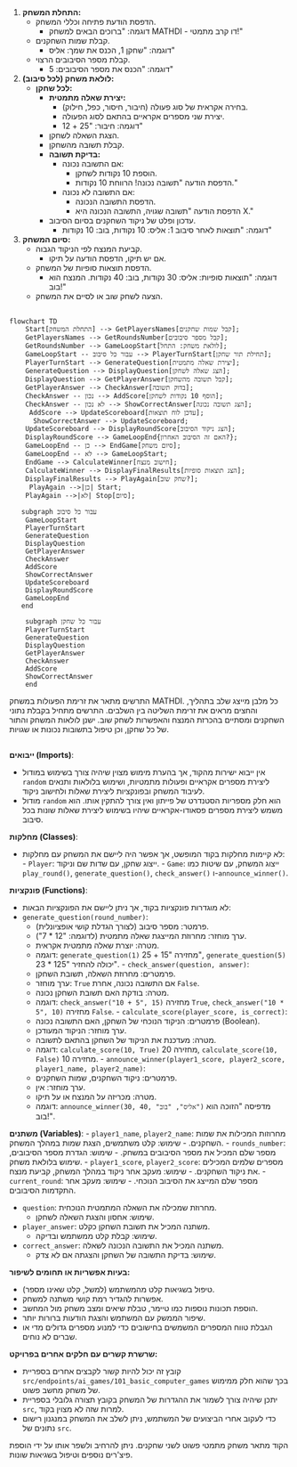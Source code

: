## <algorithm>

1. **התחלת המשחק:**
   - הדפסת הודעת פתיחה וכללי המשחק.
     * דוגמה: "ברוכים הבאים למשחק MATHDI - דו קרב מתמטי!"
   - קבלת שמות השחקנים.
     * דוגמה: "שחקן 1, הכנס את שמך: אליס"
   - קבלת מספר הסיבובים הרצוי.
     * דוגמה: "הכנס את מספר הסיבובים: 5"
2. **לולאת משחק (לכל סיבוב):**
   - **לכל שחקן:**
     - **יצירת שאלה מתמטית:**
       - בחירה אקראית של סוג פעולה (חיבור, חיסור, כפל, חילוק).
       - יצירת שני מספרים אקראיים בהתאם לסוג הפעולה.
       * דוגמה: חיבור: "25 + 12"
     - הצגת השאלה לשחקן.
     - קבלת תשובה מהשחקן.
     - **בדיקת תשובה:**
       - אם התשובה נכונה:
         - הוספת 10 נקודות לשחקן.
         - הדפסת הודעה "תשובה נכונה! הרווחת 10 נקודות."
       - אם התשובה לא נכונה:
         - הדפסת התשובה הנכונה.
         - הדפסת הודעה "תשובה שגויה, התשובה הנכונה היא X."
     - עדכון ופלט של ניקוד השחקנים בסיום הסיבוב.
       * דוגמה: "תוצאות לאחר סיבוב 1: אליס: 10 נקודות, בוב: 10 נקודות"
3. **סיום המשחק:**
   - קביעת המנצח לפי הניקוד הגבוה.
     - אם יש תיקו, הדפסת הודעה על תיקו.
   - הדפסת תוצאות סופיות של המשחק.
     * דוגמה: "תוצאות סופיות: אליס: 30 נקודות, בוב: 40 נקודות. המנצח הוא בוב!"
   - הצעה לשחק שוב או לסיים את המשחק.

## <mermaid>
```mermaid
flowchart TD
    Start[התחלת המשחק] --> GetPlayersNames[קבל שמות שחקנים];
    GetPlayersNames --> GetRoundsNumber[קבל מספר סיבובים];
    GetRoundsNumber --> GameLoopStart[לולאת משחק: התחל];
    GameLoopStart -- עבור כל סיבוב --> PlayerTurnStart[תחילת תור שחקן];
    PlayerTurnStart --> GenerateQuestion[יצירת שאלה מתמטית];
    GenerateQuestion --> DisplayQuestion[הצג שאלה לשחקן];
    DisplayQuestion --> GetPlayerAnswer[קבל תשובה מהשחקן];
    GetPlayerAnswer --> CheckAnswer[בדוק תשובה];
    CheckAnswer -- נכון --> AddScore[הוסף 10 נקודות לשחקן];
    CheckAnswer -- לא נכון --> ShowCorrectAnswer[הצג תשובה נכונה];
     AddScore --> UpdateScoreboard[עדכן לוח תוצאות];
      ShowCorrectAnswer --> UpdateScoreboard;
    UpdateScoreboard --> DisplayRoundScore[הצג ניקוד הסיבוב];
    DisplayRoundScore --> GameLoopEnd{האם זה הסיבוב האחרון?};
    GameLoopEnd -- כן --> EndGame[סיום משחק];
    GameLoopEnd -- לא --> GameLoopStart;
    EndGame --> CalculateWinner[חישוב מנצח];
    CalculateWinner --> DisplayFinalResults[הצג תוצאות סופיות];
    DisplayFinalResults --> PlayAgain[שחק שוב?];
     PlayAgain -->|כן| Start;
    PlayAgain -->|לא| Stop[סיום];

   subgraph עבור כל סיבוב
    GameLoopStart
    PlayerTurnStart
    GenerateQuestion
    DisplayQuestion
    GetPlayerAnswer
    CheckAnswer
    AddScore
    ShowCorrectAnswer
    UpdateScoreboard
    DisplayRoundScore
    GameLoopEnd
   end

    subgraph עבור כל שחקן
    PlayerTurnStart
    GenerateQuestion
    DisplayQuestion
    GetPlayerAnswer
    CheckAnswer
    AddScore
    ShowCorrectAnswer
    end
```
התרשים מתאר את זרימת הפעולות במשחק MATHDI. כל מלבן מייצג שלב בתהליך, והחצים מראים את זרימת השליטה בין השלבים. התרשים מתחיל בקבלת נתוני השחקנים ומסתיים בהכרזת המנצח והאפשרות לשחק שוב. ישנן לולאות המשחק והתור של כל שחקן, וכן טיפול בתשובות נכונות או שגויות.

## <explanation>

**ייבואים (Imports)**:
   - אין ייבוא ישירות מהקוד, אך בהערת מימוש מצוין שיהיה צורך בשימוש במודול `random` ליצירת מספרים אקראיים ופעולות מתמטיות, ושימוש בלולאות ותנאים לעיבוד המשחק ובפונקציות ליצירת שאלות ולחישוב ניקוד.
   - מודול `random` הוא חלק מספריות הסטנדרט של פייתון ואין צורך להתקין אותו. הוא משמש ליצירת מספרים פסאודו-אקראיים שיהיו בשימוש ליצירת שאלות שונות בכל סיבוב.

**מחלקות (Classes)**:
   - לא קיימות מחלקות בקוד המופשט, אך אפשר היה ליישם את המשחק עם מחלקות:
    -   `Player`: ייצוג שחקן, עם שדות שם וניקוד.
    -   `Game`: ייצוג המשחק, עם שיטות כמו `play_round()`, `generate_question()`, `check_answer()` ו-`announce_winner()`.

**פונקציות (Functions)**:
   - לא מוגדרות פונקציות בקוד, אך ניתן ליישם את הפונקציות הבאות:
   - `generate_question(round_number)`:
        - פרמטר: מספר סיבוב (לצורך הגדלת קושי אופציונלית).
        - ערך מוחזר: מחרוזת המייצגת שאלה מתמטית (לדוגמה: "12 * 7").
        - מטרה: יוצרת שאלה מתמטית אקראית.
        - דוגמה: `generate_question(1)` מחזירה "15 + 25", `generate_question(5)` יכולה להחזיר "125 * 23".
    - `check_answer(question, answer)`:
        - פרמטרים: מחרוזת השאלה, תשובת השחקן.
        - ערך מוחזר: `True` אם התשובה נכונה, אחרת `False`.
        - מטרה: בודקת האם תשובת השחקן נכונה.
        - דוגמה: `check_answer("10 + 5", 15)` מחזירה `True`, `check_answer("10 * 5", 10)` מחזירה `False`.
    - `calculate_score(player_score, is_correct)`:
        - פרמטרים: הניקוד הנוכחי של השחקן, האם התשובה נכונה (Boolean).
        - ערך מוחזר: הניקוד המעודכן.
        - מטרה: מעדכנת את הניקוד של השחקן בהתאם לתשובה.
        - דוגמה: `calculate_score(10, True)` מחזירה 20, `calculate_score(10, False)` מחזירה 10.
    - `announce_winner(player1_score, player2_score, player1_name, player2_name)`:
        - פרמטרים: ניקוד השחקנים, שמות השחקנים.
        - ערך מוחזר: אין.
        - מטרה: מכריזה על המנצח או על תיקו.
        - דוגמה: `announce_winner(30, 40, "אליס", "בוב")` מדפיסה "הזוכה הוא בוב!".

**משתנים (Variables)**:
    - `player1_name`, `player2_name`: מחרוזות המכילות את שמות השחקנים.
        - שימוש: קלט משתמשים, הצגת שמות במהלך המשחק.
    - `rounds_number`: מספר שלם המכיל את מספר הסיבובים במשחק.
        - שימוש: הגדרת מספר הסיבובים, שימוש בלולאת משחק.
    - `player1_score`, `player2_score`: מספרים שלמים המכילים את ניקוד השחקנים.
        - שימוש: מעקב אחר ניקוד במהלך המשחק, קביעת מנצח.
    - `current_round`: מספר שלם המייצג את הסיבוב הנוכחי.
        - שימוש: מעקב אחר התקדמות הסיבובים.
   - `question`: מחרוזת שמכילה את השאלה המתמטית הנוכחית.
       - שימוש: אחסון והצגת השאלה לשחקן.
   - `player_answer`: משתנה המכיל את תשובת השחקן כקלט.
       - שימוש: קבלת קלט ממשתמש ובדיקה.
   - `correct_answer`: משתנה המכיל את התשובה הנכונה לשאלה.
       - שימוש: בדיקת התשובה של השחקן והצגתה אם לא צדק.

**בעיות אפשריות או תחומים לשיפור:**
- טיפול בשגיאות קלט מהמשתמש (למשל, קלט שאינו מספר).
- אפשרות להגדיר רמת קושי משתנה למשחק.
- הוספת תכונות נוספות כמו טיימר, טבלת שיאים ומצב משחק מול המחשב.
- שיפור הממשק עם המשתמש והצגת הודעות ברורות יותר.
- הגבלת טווח המספרים המשמשים בחישובים כדי למנוע מספרים גדולים מדי או שברים לא נוחים.

**שרשרת קשרים עם חלקים אחרים בפרויקט:**
- קובץ זה יכול להיות קשור לקבצים אחרים בספריית `src/endpoints/ai_games/101_basic_computer_games` בכך שהוא חלק ממימוש של משחק מחשב פשוט.
- יתכן שיהיה צורך לשמור את ההגדרות של המשחק בקובץ תצורה גלובלי בספריית `src`, למרות שזה לא מצוין בקוד.
- כדי לעקוב אחרי הביצועים של המשתמש, ניתן לשלב את המשחק במנגנון רישום נתונים של `src`.

הקוד מתאר משחק מתמטי פשוט לשני שחקנים. ניתן להרחיב ולשפר אותו על ידי הוספת פיצ'רים נוספים וטיפול בשגיאות שונות.